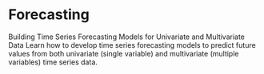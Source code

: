 # Forecasting
Building Time Series Forecasting Models for Univariate and Multivariate Data  Learn how to develop time series forecasting models to predict future values from both univariate (single variable) and multivariate (multiple variables) time series data.
